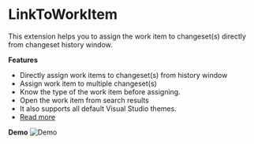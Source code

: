 LinkToWorkItem
==============

This extension helps you to assign the work item to changeset(s) directly from changeset history window. 

**Features**

- Directly assign work items to changeset(s) from history window
- Assign work item to multiple changeset(s)
- Know the type of the work item before assigning.
- Open the work item from search results
- It also supports all default Visual Studio themes.
- [Read more](http://geekswithblogs.net/onlyutkarsh/archive/2014/08/11/link-to-work-item-ndash-visual-studio-extension-to-link.aspx)

**Demo**
![Demo](http://i.imgur.com/5xfRsSN.gif)